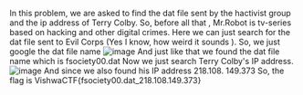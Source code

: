 In this problem, we are asked to find the dat file sent by the hactivist group and the ip address of Terry Colby. So, before all that , Mr.Robot is tv-series based on hacking and other digital crimes. Here we can just search for the dat file sent to Evil Corps (Yes I know, how weird it sounds ). So, we just google the dat file name 
![image](https://github.com/Kyoru007/VishwaCTF-writeup/assets/114048847/29dd9a2e-5b36-4b47-9c2f-2a0569b25cd7)
And just like that we found the dat file name which is fsociety00.dat
Now we just search Terry Colby's IP address.
![image](https://github.com/Kyoru007/VishwaCTF-writeup/assets/114048847/e5a747ac-9f8f-4756-a066-b5826c769c21)
And since we also found his IP address 218.108. 149.373
So, the flag is VishwaCTF{fsociety00.dat_218.108.149.373}
